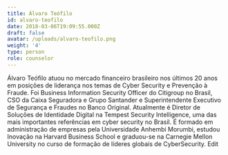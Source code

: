 ```yaml
---
title: Álvaro Teófilo
id: alvaro-teofilo
date: 2018-03-06T19:09:55.000Z
draft: false
avatar: /uploads/alvaro-teofilo.png
weight: '4'
type: person
role: counselor
---
```

Álvaro Teófilo atuou no mercado financeiro brasileiro nos últimos 20 anos em posições de liderança nos temas de Cyber Security e Prevenção à Fraude. Foi Business Information Security Officer do Citigroup no Brasil, CSO da Caixa Seguradora e Grupo Santander e Superintendente Executivo de Segurança e Fraudes no Banco Original. Atualmente é Diretor de Soluções de Identidade Digital na Tempest Security Intelligence, uma das mais importantes referências em cyber security no Brasil. É formado em administração de empresas pela Universidade Anhembi Morumbi, estudou Inovação na Harvard Business School e graduou-se na Carnegie Mellon University no curso de formação de líderes globais de CyberSecurity. Edit

